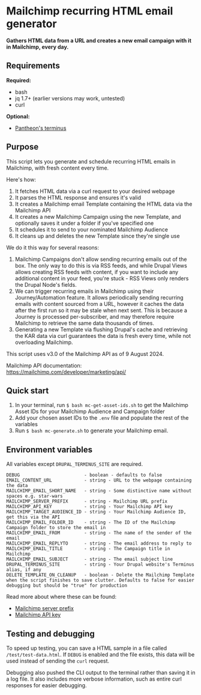 # Mailchimp recurring HTML email generator

**Gathers HTML data from a URL and creates a new email campaign with it in Mailchimp, every day.**

## Requirements

**Required:**

- bash
- jq 1.7+ (earlier versions may work, untested)
- curl

**Optional:**

 - [Pantheon's terminus](https://docs.pantheon.io/terminus)

## Purpose

This script lets you generate and schedule recurring HTML emails in Mailchimp, with fresh content every time. 

Here's how:

1. It fetches HTML data via a curl request to your desired webpage
2. It parses the HTML response and ensures it's valid
3. It creates a Mailchimp email Template containing the HTML data via the Mailchimp API
4. It creates a new Mailchimp Campaign using the new Template, and optionally saves it under a folder if you've specified one
5. It schedules it to send to your nominated Mailchimp Audience
6. It cleans up and deletes the new Template since they're single use

We do it this way for several reasons:

1. Mailchimp Campaigns don't allow sending recurring emails out of the box. The only way to do this is via RSS feeds, and while Drupal Views allows creating RSS feeds with content, if you want to include any additional content in your feed, you're stuck - RSS Views only renders the Drupal Node's fields.
2. We can trigger recurring emails in Mailchimp using their Journey/Automation feature. It allows periodically sending recurring emails with content sourced from a URL, however it caches the data after the first run so it may be stale when next sent. This is because a Journey is processed per-subscriber, and may therefore require Mailchimp to retrieve the same data thousands of times.
3. Generating a new Template via flushing Drupal's cache and retrieving the KAR data via curl guarantees the data is fresh every time, while not overloading Mailchimp.

This script uses v3.0 of the Mailchimp API as of 9 August 2024.

Mailchimp API documentation: https://mailchimp.com/developer/marketing/api/


## Quick start

1. In your terminal, run `$ bash mc-get-asset-ids.sh` to get the Mailchimp Asset IDs for your Mailchimp Audience and Campaign folder
2. Add your chosen asset IDs to the `.env` file and populate the rest of the variables
3. Run `$ bash mc-generate.sh` to generate your Mailchimp email. 

## Environment variables

All variables except `DRUPAL_TERMINUS_SITE` are required.

```
DEBUG                        - boolean - defaults to false
EMAIL_CONTENT_URL            - string - URL to the webpage containing the data
MAILCHIMP_EMAIL_SHORT_NAME   - string - Some distinctive name without spaces e.g. star-wars
MAILCHIMP_SERVER_PREFIX      - string - Mailchimp URL prefix
MAILCHIMP_API_KEY            - string - Your Mailchimp API key
MAILCHIMP_TARGET_AUDIENCE_ID - string - Your Mailchimp Audience ID, get this via the API
MAILCHIMP_EMAIL_FOLDER_ID    - string - The ID of the Mailchimp Campaign folder to store the email in
MAILCHIMP_EMAIL_FROM         - string - The name of the sender of the email
MAILCHIMP_EMAIL_REPLYTO      - string - The email address to reply to
MAILCHIMP_EMAIL_TITLE        - string - The Campaign title in Mailchimp
MAILCHIMP_EMAIL_SUBJECT      - string - The email subject line
DRUPAL_TERMINUS_SITE         - string - Your Drupal website's Terminus alias, if any
DELETE_TEMPLATE_ON_CLEANUP   - boolean - Delete the Mailchimp Template when the script finishes to save clutter. Defaults to false for easier debugging but should be "true" for production
```

Read more about where these can be found:

 - [Mailchimp server prefix](https://mailchimp.com/developer/marketing/guides/quick-start/#make-your-first-api-call)
 - [Mailchimp API key](https://mailchimp.com/developer/marketing/guides/quick-start/#generate-your-api-key)


## Testing and debugging

To speed up testing, you can save a HTML sample in a file called `/test/test-data.html`. If `DEBUG` is enabled and the file exists, this data will be used instead of sending the `curl` request.

Debugging also pushed the CLI output to the terminal rather than saving it in a log file. It also includes more verbose information, such as entire curl responses for easier debugging.
